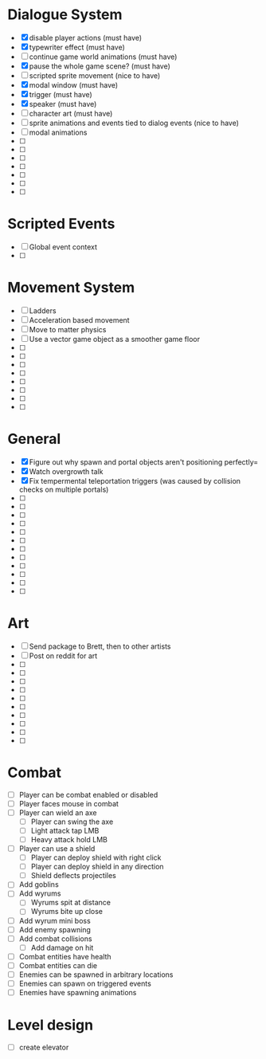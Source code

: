 # Dialogue System

- [x] disable player actions (must have)
- [x] typewriter effect (must have)
- [ ] continue game world animations (must have)
- [x] pause the whole game scene? (must have)
- [ ] scripted sprite movement (nice to have)
- [x] modal window (must have)
- [x] trigger (must have)
- [x] speaker (must have)
- [ ] character art (must have)
- [ ] sprite animations and events tied to dialog events (nice to have)
- [ ] modal animations
- [ ] 
- [ ] 
- [ ] 
- [ ] 
- [ ] 
- [ ] 
- [ ] 

# Scripted Events

- [ ] Global event context
- [ ] 

# Movement System

- [ ] Ladders
- [ ] Acceleration based movement
- [ ] Move to matter physics
- [ ] Use a vector game object as a smoother game floor
- [ ] 
- [ ] 
- [ ] 
- [ ] 
- [ ] 
- [ ] 
- [ ] 
- [ ] 

# General

- [x] Figure out why spawn and portal objects aren't positioning perfectly=
- [x] Watch overgrowth talk
- [x] Fix tempermental teleportation triggers (was caused by collision checks on multiple portals)
- [ ] 
- [ ] 
- [ ] 
- [ ] 
- [ ] 
- [ ] 
- [ ] 
- [ ] 
- [ ] 
- [ ] 
- [ ] 
- [ ] 

# Art

- [ ] Send package to Brett, then to other artists
- [ ] Post on reddit for art
- [ ] 
- [ ] 
- [ ] 
- [ ] 
- [ ] 
- [ ] 
- [ ] 
- [ ] 
- [ ] 
- [ ] 

# Combat

- [ ] Player can be combat enabled or disabled
- [ ] Player faces mouse in combat
- [ ] Player can wield an axe
    - [ ] Player can swing the axe
    - [ ] Light attack tap LMB
    - [ ] Heavy attack hold LMB
- [ ] Player can use a shield
    - [ ] Player can deploy shield with right click
    - [ ] Player can deploy shield in any direction
    - [ ] Shield deflects projectiles
- [ ] Add goblins
- [ ] Add wyrums
    - [ ] Wyrums spit at distance
    - [ ] Wyrums bite up close
- [ ] Add wyrum mini boss
- [ ] Add enemy spawning
- [ ] Add combat collisions
    - [ ] Add damage on hit
- [ ] Combat entities have health
- [ ] Combat entities can die
- [ ] Enemies can be spawned in arbitrary locations
- [ ] Enemies can spawn on triggered events
- [ ] Enemies have spawning animations

# Level design

- [ ] create elevator